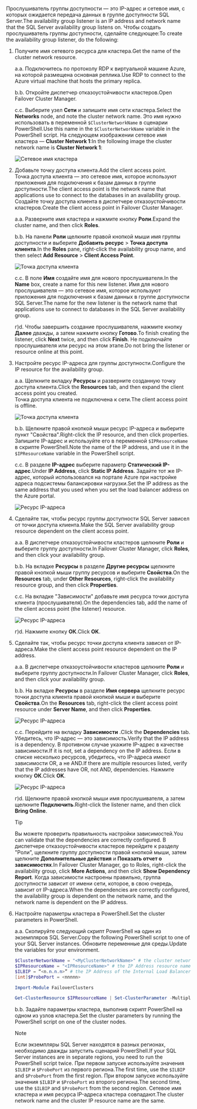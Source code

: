 <span data-ttu-id="89395-101">Прослушиватель группы доступности — это IP-адрес и сетевое имя, с которых ожидается передача данных в группе доступности SQL Server.</span><span class="sxs-lookup"><span data-stu-id="89395-101">The availability group listener is an IP address and network name that the SQL Server availability group listens on.</span></span> <span data-ttu-id="89395-102">Чтобы создать прослушиватель группы доступности, сделайте следующее:</span><span class="sxs-lookup"><span data-stu-id="89395-102">To create the availability group listener, do the following:</span></span>

1. <span data-ttu-id="89395-103"><a name="getnet"></a>Получите имя сетевого ресурса для кластера.</span><span class="sxs-lookup"><span data-stu-id="89395-103"><a name="getnet"></a>Get the name of the cluster network resource.</span></span>

    <span data-ttu-id="89395-104">а.</span><span class="sxs-lookup"><span data-stu-id="89395-104">a.</span></span> <span data-ttu-id="89395-105">Подключитесь по протоколу RDP к виртуальной машине Azure, на которой размещена основная реплика.</span><span class="sxs-lookup"><span data-stu-id="89395-105">Use RDP to connect to the Azure virtual machine that hosts the primary replica.</span></span> 

    <span data-ttu-id="89395-106">b.</span><span class="sxs-lookup"><span data-stu-id="89395-106">b.</span></span> <span data-ttu-id="89395-107">Откройте диспетчер отказоустойчивости кластеров.</span><span class="sxs-lookup"><span data-stu-id="89395-107">Open Failover Cluster Manager.</span></span>

    <span data-ttu-id="89395-108">c.</span><span class="sxs-lookup"><span data-stu-id="89395-108">c.</span></span> <span data-ttu-id="89395-109">Выберите узел **Сети** и запишите имя сети кластера.</span><span class="sxs-lookup"><span data-stu-id="89395-109">Select the **Networks** node, and note the cluster network name.</span></span> <span data-ttu-id="89395-110">Это имя нужно использовать в переменной `$ClusterNetworkName` в сценарии PowerShell.</span><span class="sxs-lookup"><span data-stu-id="89395-110">Use this name in the `$ClusterNetworkName` variable in the PowerShell script.</span></span> <span data-ttu-id="89395-111">На следующем изображении сетевое имя кластера — **Cluster Network 1**:</span><span class="sxs-lookup"><span data-stu-id="89395-111">In the following image the cluster network name is **Cluster Network 1**:</span></span>

   ![Сетевое имя кластера](./media/virtual-machines-ag-listener-configure/90-clusternetworkname.png)

2. <span data-ttu-id="89395-113"><a name="addcap"></a>Добавьте точку доступа клиента.</span><span class="sxs-lookup"><span data-stu-id="89395-113"><a name="addcap"></a>Add the client access point.</span></span>  
    <span data-ttu-id="89395-114">Точка доступа клиента — это сетевое имя, которое используют приложения для подключения к базам данных в группе доступности.</span><span class="sxs-lookup"><span data-stu-id="89395-114">The client access point is the network name that applications use to connect to the databases in an availability group.</span></span> <span data-ttu-id="89395-115">Создайте точку доступа клиента в диспетчере отказоустойчивости кластеров.</span><span class="sxs-lookup"><span data-stu-id="89395-115">Create the client access point in Failover Cluster Manager.</span></span>

    <span data-ttu-id="89395-116">а.</span><span class="sxs-lookup"><span data-stu-id="89395-116">a.</span></span> <span data-ttu-id="89395-117">Разверните имя кластера и нажмите кнопку **Роли**.</span><span class="sxs-lookup"><span data-stu-id="89395-117">Expand the cluster name, and then click **Roles**.</span></span>

    <span data-ttu-id="89395-118">b.</span><span class="sxs-lookup"><span data-stu-id="89395-118">b.</span></span> <span data-ttu-id="89395-119">На панели **Роли** щелкните правой кнопкой мыши имя группы доступности и выберите **Добавить ресурс** > **Точка доступа клиента**.</span><span class="sxs-lookup"><span data-stu-id="89395-119">In the **Roles** pane, right-click the availability group name, and then select **Add Resource** > **Client Access Point**.</span></span>

   ![Точка доступа клиента](./media/virtual-machines-ag-listener-configure/92-addclientaccesspoint.png)

    <span data-ttu-id="89395-121">c.</span><span class="sxs-lookup"><span data-stu-id="89395-121">c.</span></span> <span data-ttu-id="89395-122">В поле **Имя** создайте имя для нового прослушивателя.</span><span class="sxs-lookup"><span data-stu-id="89395-122">In the **Name** box, create a name for this new listener.</span></span> 
   <span data-ttu-id="89395-123">Имя для нового прослушивателя — это сетевое имя, которое используют приложения для подключения к базам данных в группе доступности SQL Server.</span><span class="sxs-lookup"><span data-stu-id="89395-123">The name for the new listener is the network name that applications use to connect to databases in the SQL Server availability group.</span></span>
   
    <span data-ttu-id="89395-124">г)</span><span class="sxs-lookup"><span data-stu-id="89395-124">d.</span></span> <span data-ttu-id="89395-125">Чтобы завершить создание прослушивателя, нажмите кнопку **Далее** дважды, а затем нажмите кнопку **Готово**.</span><span class="sxs-lookup"><span data-stu-id="89395-125">To finish creating the listener, click **Next** twice, and then click **Finish**.</span></span> <span data-ttu-id="89395-126">Не подключайте прослушивателя или ресурс на этом этапе.</span><span class="sxs-lookup"><span data-stu-id="89395-126">Do not bring the listener or resource online at this point.</span></span>

3. <span data-ttu-id="89395-127"><a name="congroup"></a>Настройте ресурс IP-адреса для группы доступности.</span><span class="sxs-lookup"><span data-stu-id="89395-127"><a name="congroup"></a>Configure the IP resource for the availability group.</span></span>

    <span data-ttu-id="89395-128">а.</span><span class="sxs-lookup"><span data-stu-id="89395-128">a.</span></span> <span data-ttu-id="89395-129">Щелкните вкладку **Ресурсы** и разверните созданную точку доступа клиента.</span><span class="sxs-lookup"><span data-stu-id="89395-129">Click the **Resources** tab, and then expand the client access point you created.</span></span>  
    <span data-ttu-id="89395-130">Точка доступа клиента не подключена к сети.</span><span class="sxs-lookup"><span data-stu-id="89395-130">The client access point is offline.</span></span>

   ![Точка доступа клиента](./media/virtual-machines-ag-listener-configure/94-newclientaccesspoint.png) 

    <span data-ttu-id="89395-132">b.</span><span class="sxs-lookup"><span data-stu-id="89395-132">b.</span></span> <span data-ttu-id="89395-133">Щелкните правой кнопкой мыши ресурс IP-адреса и выберите пункт "Свойства".</span><span class="sxs-lookup"><span data-stu-id="89395-133">Right-click the IP resource, and then click properties.</span></span> <span data-ttu-id="89395-134">Запишите IP-адрес и используйте его в переменной `$IPResourceName` в скрипте PowerShell.</span><span class="sxs-lookup"><span data-stu-id="89395-134">Note the name of the IP address, and use it in the `$IPResourceName` variable in the PowerShell script.</span></span>

    <span data-ttu-id="89395-135">c.</span><span class="sxs-lookup"><span data-stu-id="89395-135">c.</span></span> <span data-ttu-id="89395-136">В разделе **IP-адрес** выберите параметр **Статический IP-адрес**.</span><span class="sxs-lookup"><span data-stu-id="89395-136">Under **IP Address**, click **Static IP Address**.</span></span> <span data-ttu-id="89395-137">Задайте тот же IP-адрес, который использовался на портале Azure при настройке адреса подсистемы балансировки нагрузки.</span><span class="sxs-lookup"><span data-stu-id="89395-137">Set the IP address as the same address that you used when you set the load balancer address on the Azure portal.</span></span>

   ![Ресурс IP-адреса](./media/virtual-machines-ag-listener-configure/96-ipresource.png) 

    <!-----------------------I don't see this option on server 2016
    1. Disable NetBIOS for this address and click **OK**. Repeat this step for each IP resource if your solution spans multiple Azure VNets. 
    ------------------------->

4. <span data-ttu-id="89395-139"><a name = "dependencyGroup"></a>Сделайте так, чтобы ресурс группы доступности SQL Server зависел от точки доступа клиента.</span><span class="sxs-lookup"><span data-stu-id="89395-139"><a name = "dependencyGroup"></a>Make the SQL Server availability group resource dependent on the client access point.</span></span>

    <span data-ttu-id="89395-140">а.</span><span class="sxs-lookup"><span data-stu-id="89395-140">a.</span></span> <span data-ttu-id="89395-141">В диспетчере отказоустойчивости кластеров щелкните **Роли** и выберите группу доступности.</span><span class="sxs-lookup"><span data-stu-id="89395-141">In Failover Cluster Manager, click **Roles**, and then click your availability group.</span></span>

    <span data-ttu-id="89395-142">b.</span><span class="sxs-lookup"><span data-stu-id="89395-142">b.</span></span> <span data-ttu-id="89395-143">На вкладке **Ресурсы** в разделе **Другие ресурсы** щелкните правой кнопкой мыши группу ресурсов и выберите **Свойства**.</span><span class="sxs-lookup"><span data-stu-id="89395-143">On the **Resources** tab, under **Other Resources**, right-click the availability resource group, and then click **Properties**.</span></span> 

    <span data-ttu-id="89395-144">c.</span><span class="sxs-lookup"><span data-stu-id="89395-144">c.</span></span> <span data-ttu-id="89395-145">На вкладке "Зависимости" добавьте имя ресурса точки доступа клиента (прослушивателя).</span><span class="sxs-lookup"><span data-stu-id="89395-145">On the dependencies tab, add the name of the client access point (the listener) resource.</span></span>

   ![Ресурс IP-адреса](./media/virtual-machines-ag-listener-configure/97-propertiesdependencies.png) 

    <span data-ttu-id="89395-147">г)</span><span class="sxs-lookup"><span data-stu-id="89395-147">d.</span></span> <span data-ttu-id="89395-148">Нажмите кнопку **ОК**.</span><span class="sxs-lookup"><span data-stu-id="89395-148">Click **OK**.</span></span>

5. <span data-ttu-id="89395-149"><a name="listname"></a>Сделайте так, чтобы ресурс точки доступа клиента зависел от IP-адреса.</span><span class="sxs-lookup"><span data-stu-id="89395-149"><a name="listname"></a>Make the client access point resource dependent on the IP address.</span></span>

    <span data-ttu-id="89395-150">а.</span><span class="sxs-lookup"><span data-stu-id="89395-150">a.</span></span> <span data-ttu-id="89395-151">В диспетчере отказоустойчивости кластеров щелкните **Роли** и выберите группу доступности.</span><span class="sxs-lookup"><span data-stu-id="89395-151">In Failover Cluster Manager, click **Roles**, and then click your availability group.</span></span> 

    <span data-ttu-id="89395-152">b.</span><span class="sxs-lookup"><span data-stu-id="89395-152">b.</span></span> <span data-ttu-id="89395-153">На вкладке **Ресурсы** в разделе **Имя сервера** щелкните ресурс точки доступа клиента правой кнопкой мыши и выберите **Свойства**.</span><span class="sxs-lookup"><span data-stu-id="89395-153">On the **Resources** tab, right-click the client access point resource under **Server Name**, and then click **Properties**.</span></span> 

   ![Ресурс IP-адреса](./media/virtual-machines-ag-listener-configure/98-dependencies.png) 

    <span data-ttu-id="89395-155">c.</span><span class="sxs-lookup"><span data-stu-id="89395-155">c.</span></span> <span data-ttu-id="89395-156">Перейдите на вкладку **Зависимости** .</span><span class="sxs-lookup"><span data-stu-id="89395-156">Click the **Dependencies** tab.</span></span> <span data-ttu-id="89395-157">Убедитесь, что IP-адрес — это зависимость.</span><span class="sxs-lookup"><span data-stu-id="89395-157">Verify that the IP address is a dependency.</span></span> <span data-ttu-id="89395-158">В противном случае укажите IP-адрес в качестве зависимости.</span><span class="sxs-lookup"><span data-stu-id="89395-158">If it is not, set a dependency on the IP address.</span></span> <span data-ttu-id="89395-159">Если в списке несколько ресурсов, убедитесь, что IP-адреса имеют зависимости OR, а не AND.</span><span class="sxs-lookup"><span data-stu-id="89395-159">If there are multiple resources listed, verify that the IP addresses have OR, not AND, dependencies.</span></span> <span data-ttu-id="89395-160">Нажмите кнопку **ОК**.</span><span class="sxs-lookup"><span data-stu-id="89395-160">Click **OK**.</span></span> 

   ![Ресурс IP-адреса](./media/virtual-machines-ag-listener-configure/98-propertiesdependencies.png) 

    <span data-ttu-id="89395-162">г)</span><span class="sxs-lookup"><span data-stu-id="89395-162">d.</span></span> <span data-ttu-id="89395-163">Щелкните правой кнопкой мыши имя прослушивателя, а затем щелкните **Подключить**.</span><span class="sxs-lookup"><span data-stu-id="89395-163">Right-click the listener name, and then click **Bring Online**.</span></span> 

    >[!TIP]
    ><span data-ttu-id="89395-164">Вы можете проверить правильность настройки зависимостей.</span><span class="sxs-lookup"><span data-stu-id="89395-164">You can validate that the dependencies are correctly configured.</span></span> <span data-ttu-id="89395-165">В диспетчере отказоустойчивости кластеров перейдите к разделу "Роли", щелкните группу доступности правой кнопкой мыши, затем щелкните **Дополнительные действия** и **Показать отчет о зависимостях**.</span><span class="sxs-lookup"><span data-stu-id="89395-165">In Failover Cluster Manager, go to Roles, right-click the availability group, click **More Actions**, and then click  **Show Dependency Report**.</span></span> <span data-ttu-id="89395-166">Когда зависимости настроены правильно, группа доступности зависит от имени сети, которое, в свою очередь, зависит от IP-адреса.</span><span class="sxs-lookup"><span data-stu-id="89395-166">When the dependencies are correctly configured, the availability group is dependent on the network name, and the network name is dependent on the IP address.</span></span> 


6. <span data-ttu-id="89395-167"><a name="setparam"></a>Настройте параметры кластера в PowerShell.</span><span class="sxs-lookup"><span data-stu-id="89395-167"><a name="setparam"></a>Set the cluster parameters in PowerShell.</span></span>
    
    <span data-ttu-id="89395-168">а.</span><span class="sxs-lookup"><span data-stu-id="89395-168">a.</span></span> <span data-ttu-id="89395-169">Скопируйте следующий скрипт PowerShell на один из экземпляров SQL Server.</span><span class="sxs-lookup"><span data-stu-id="89395-169">Copy the following PowerShell script to one of your SQL Server instances.</span></span> <span data-ttu-id="89395-170">Обновите переменные для среды.</span><span class="sxs-lookup"><span data-stu-id="89395-170">Update the variables for your environment.</span></span>     
    
    ```PowerShell
    $ClusterNetworkName = "<MyClusterNetworkName>" # the cluster network name (Use Get-ClusterNetwork on Windows Server 2012 of higher to find the name)
    $IPResourceName = "<IPResourceName>" # the IP Address resource name
    $ILBIP = “<n.n.n.n>” # the IP Address of the Internal Load Balancer (ILB). This is the static IP address for the load balancer you configured in the Azure portal.
    [int]$ProbePort = <nnnnn>
    
    Import-Module FailoverClusters
    
    Get-ClusterResource $IPResourceName | Set-ClusterParameter -Multiple @{"Address"="$ILBIP";"ProbePort"=$ProbePort;"SubnetMask"="255.255.255.255";"Network"="$ClusterNetworkName";"EnableDhcp"=0}
    ```

    <span data-ttu-id="89395-171">b.</span><span class="sxs-lookup"><span data-stu-id="89395-171">b.</span></span> <span data-ttu-id="89395-172">Задайте параметры кластера, выполнив скрипт PowerShell на одном из узлов кластера.</span><span class="sxs-lookup"><span data-stu-id="89395-172">Set the cluster parameters by running the PowerShell script on one of the cluster nodes.</span></span>  

    > [!NOTE]
    > <span data-ttu-id="89395-173">Если экземпляры SQL Server находятся в разных регионах, необходимо дважды запустить сценарий PowerShell.</span><span class="sxs-lookup"><span data-stu-id="89395-173">If your SQL Server instances are in separate regions, you need to run the PowerShell script twice.</span></span> <span data-ttu-id="89395-174">При первом запуске используйте значения `$ILBIP` и `$ProbePort` из первого региона.</span><span class="sxs-lookup"><span data-stu-id="89395-174">The first time, use the `$ILBIP` and `$ProbePort` from the first region.</span></span> <span data-ttu-id="89395-175">При втором запуске используйте значения `$ILBIP` и `$ProbePort` из второго региона.</span><span class="sxs-lookup"><span data-stu-id="89395-175">The second time, use the `$ILBIP` and `$ProbePort` from the second region.</span></span> <span data-ttu-id="89395-176">Сетевое имя кластера и имя ресурса IP-адреса кластера совпадают.</span><span class="sxs-lookup"><span data-stu-id="89395-176">The cluster network name and the cluster IP resource name are the same.</span></span> 
